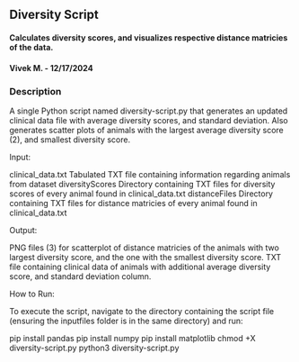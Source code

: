 ## Diversity Script
#### Calculates diversity scores, and visualizes respective distance matricies of the data.
#### Vivek M. - 12/17/2024
### Description
A single Python script named diversity-script.py that generates an updated clinical data file with
average diversity scores, and standard deviation. Also generates scatter plots of animals with the largest
average diversity score (2), and smallest diversity score.

Input:

clinical_data.txt   Tabulated TXT file containing information regarding animals from dataset
diversityScores     Directory containing TXT files for diversity scores of every animal found in clinical_data.txt
distanceFiles       Directory containing TXT files for distance matricies of every animal found in clinical_data.txt


Output:

PNG files (3) for scatterplot of distance matricies of the animals with two largest diversity score, and the one with the smallest diversity score.
TXT file containing clinical data of animals with additional average diversity score, and standard deviation column.

How to Run:

To execute the script, navigate to the directory containing the script file (ensuring the inputfiles folder is in the same directory) and run:

pip install pandas
pip install numpy
pip install matplotlib
chmod +X diversity-script.py
python3 diversity-script.py
